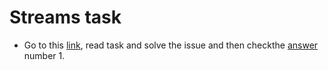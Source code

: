 # Streams task
- Go to this [link](https://www.jdoodle.com/a/6OeI), read task and solve the issue and then checkthe [answer](./answer.md) number 1.